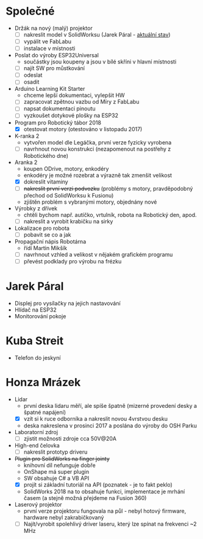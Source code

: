 # Společné

- Držák na nový (malý) projektor
    - [ ] nakreslit model v SolidWorksu (Jarek Páral - [aktuální stav](https://workbench.grabcad.com/workbench/projects/gcPUiFXr9MCBVF1M5QtBD4SebBOLFXiN952LONYlZKgcnE#/space/gcEQ-RO_9UoDAN84FQpDj41bHolT_FGlHYTXI-JRBYA6mx))
    - [ ] vypálit ve FabLabu
    - [ ] instalace v místnosti
- Poslat do výroby ESP32Universal
    - součástky jsou koupeny a jsou v bílé skříni v hlavní místnosti
    - [ ] najít SW pro můstkování
    - [ ] odeslat
    - [ ] osadit
- Arduino Learning Kit Starter
    - chceme lepší dokumentaci, vylepšit HW
    - [ ] zapracovat zpětnou vazbu od Míry z FabLabu
    - [ ] napsat dokumentaci pinoutu
    - [ ] vyzkoušet dotykové plošky na ESP32
- Program pro Robotický tábor 2018
    - [x] otestovat motory (otestováno v listopadu 2017)
- K-ranka 2
    - vytvořen model dle Legáčka, první verze fyzicky vyrobena
    - [ ] navrhnout novou konstrukci (nezapomenout na postřehy z Robotického dne)
- Aranka 2
    - koupen ODrive, motory, enkodéry
    - enkodéry je možné rozebrat a výrazně tak zmenšit velikost
    - [x] dokreslit vitaminy
    - [ ] ~~nakreslit první verzi podvozku~~ (problémy s motory, pravděpodobný přechod od SolidWorksu k Fusionu)
    - zjištěn problém s vybranými motory, objednány nové
- Výrobky z dřívek
    - chtěli bychom např. autíčko, vrtulník, robota na Robotický den, apod.
    - [ ] nakreslit a vyrobit krabičku na sirky
- Lokalizace pro robota
    - [ ] pobavit se co a jak
- Propagační nápis Robotárna
    - řídí Martin Mikšík
    - [ ] navrhnout vzhled a velikost v nějakém grafickém programu
    - [ ] převést podklady pro výrobu na frézku
 
# Jarek Páral

- Displej pro vysílačky na jejich nastavování
- Hlídač na ESP32
- Monitorování pokoje

# Kuba Streit

- Telefon do jeskyní

# Honza Mrázek

- Lidar
    - první deska lidaru měří, ale spíše špatně (mizerné provedení desky a
      špatné napájení)
    - [x] vzít si k ruce odborníka a nakreslit novou 4vrstvou desku
    - deska nakreslena v prosinci 2017 a poslána do výroby do OSH Parku
- Laboratorní zdroj
    - [ ] zjistit možnosti zdroje cca 50V@20A
- High-end čelovka
    - [ ] nakreslit prototyp driveru
- ~~Plugin pro SolidWorks na finger jointy~~
    - knihovní díl nefunguje dobře
    - OnShape má super plugin
    - SW obsahuje C# a VB API
    - [x] projít si základní tutoriál na API (poznatek - je to fakt peklo)
    - SolidWorks 2018 na to obsahuje funkci, implementace je mrhání časem (a stejně možná přejdeme na Fusion 360)
- Laserový projektor
    - první verze projektoru fungovala na půl - nebyl hotový firmware, hardware nebyl zakrabičkovaný
    - [ ] Najít/vyrobit spolehlivý driver laseru, který lze spínat na frekvenci ~2 MHz
